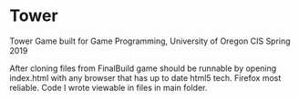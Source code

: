 # Tower
Tower Game built for Game Programming, University of Oregon CIS Spring 2019

After cloning files from FinalBuild game should be runnable by opening index.html with any browser that has up to date
html5 tech. Firefox most reliable. Code I wrote viewable in files in main folder.
